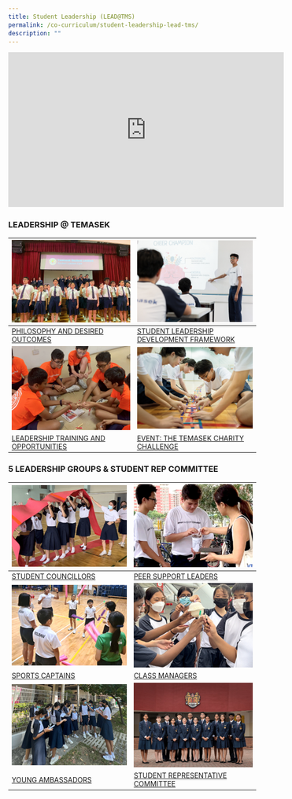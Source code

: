 ```yaml
---
title: Student Leadership (LEAD@TMS)
permalink: /co-curriculum/student-leadership-lead-tms/
description: ""
---
```

<iframe width="560" height="315" src="https://www.youtube.com/embed/m3sv6I_7mAw" title="YouTube video player" frameborder="0" allow="accelerometer; autoplay; clipboard-write; encrypted-media; gyroscope; picture-in-picture" allowfullscreen=""></iframe>


### LEADERSHIP @ TEMASEK

<table class="tg">
<thead>
  <tr>
    <th class="tg-0lax"><img style="width:500px" src="/images/philosophy%20and%20desired%20outcomes.png"></th>
    <th class="tg-0lax"><img style="width:500px" src="/images/student%20leadership%20framework.png"></th>
  </tr>
</thead>
<tbody>
  <tr>
    <td class="tg-0lax"><a href="/student-leadership/philosophy-and-desired-outcomes/">PHILOSOPHY AND DESIRED OUTCOMES</a>
		</td><td class="tg-0lax"><a href="/student-leadership/student-leadership-development-framework/">STUDENT LEADERSHIP DEVELOPMENT FRAMEWORK</a>
  </td></tr>
  <tr>
    <td class="tg-0lax"><img style="width:500px" src="/images/training%20and%20opportunities.png"></td>
    <td class="tg-0lax"><img style="width:500px" src="/images/temasek%20charity%20challenge.png"></td>
  </tr>
  <tr>
		<td class="tg-0lax"><a href="/student-leadership/leadership-training-and-opportunities/">LEADERSHIP TRAINING AND OPPORTUNITIES</a>
		</td><td class="tg-0lax"><a href="/student-leadership/event-the-temasek-charity-challenge/">EVENT: THE TEMASEK CHARITY CHALLENGE</a>
  </td></tr>
</tbody>
</table>

### 5 LEADERSHIP GROUPS &amp; STUDENT REP COMMITTEE

<table class="tg">
<thead>
  <tr>
    <th class="tg-0lax"><img style="width:500px" src="/images/student%20councillors.png"></th>
    <th class="tg-0lax"><img style="width:500px" src="/images/peer%20support%20leaders.png"></th>
  </tr>
</thead>
<tbody>
  <tr>
    <td class="tg-0lax"><a href="/student-leadership/student-councillors/">STUDENT COUNCILLORS</a>
		</td><td class="tg-0lax"><a href="/student-leadership/peer-support-leaders/">PEER SUPPORT LEADERS</a>
  </td></tr>
  <tr>
    <td class="tg-0lax"><img style="width:500px" src="/images/sports%20captain.png"></td>
    <td class="tg-0lax"><img style="width:500px" src="/images/class%20manager.png"></td>
  </tr>
  <tr>
		<td class="tg-0lax"><a href="/student-leadership/sports-captains/">SPORTS CAPTAINS</a>
		</td><td class="tg-0lax"><a href="/student-leadership/class-managers/">CLASS MANAGERS</a>
  </td></tr>
	<tr>
    <td class="tg-0lax"><img style="width:500px" src="/images/young%20ambassadors.png"></td>
    <td class="tg-0lax"><img style="width:500px" src="/images/student%20representative%20committee.png"></td>
  </tr>
  <tr>
		<td class="tg-0lax"><a href="/student-leadership/young-ambassadors/">YOUNG AMBASSADORS</a>
		</td><td class="tg-0lax"><a href="/student-leadership/student-representative-committee/">STUDENT REPRESENTATIVE COMMITTEE</a>
  </td></tr>
</tbody>
</table>